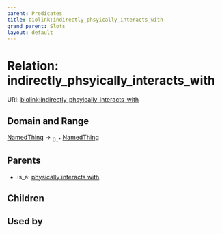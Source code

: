 ```yaml
---
parent: Predicates
title: biolink:indirectly_phsyically_interacts_with
grand_parent: Slots
layout: default
---
```


# Relation: indirectly_phsyically_interacts_with




URI: [biolink:indirectly_phsyically_interacts_with](https://w3id.org/biolink/vocab/indirectly_phsyically_interacts_with)

## Domain and Range

[NamedThing](NamedThing.md) ->  <sub>0..\*</sub> [NamedThing](NamedThing.md)

## Parents

 *  is_a: [physically interacts with](physically_interacts_with.md)

## Children


## Used by

